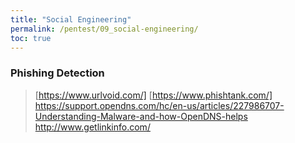 ```yaml
---
title: "Social Engineering"
permalink: /pentest/09_social-engineering/
toc: true
---
```


### Phishing Detection 
> [https://www.urlvoid.com/]
> [https://www.phishtank.com/]
> https://support.opendns.com/hc/en-us/articles/227986707-Understanding-Malware-and-how-OpenDNS-helps
> http://www.getlinkinfo.com/


  
